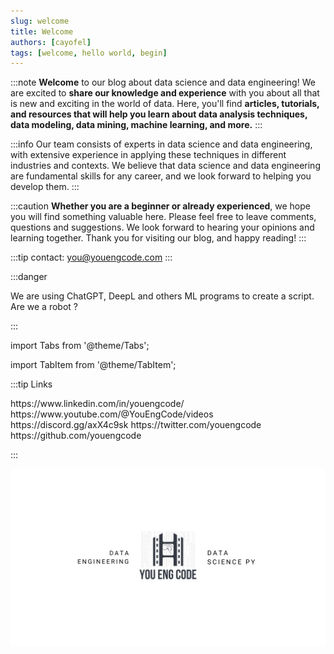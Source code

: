 ```yaml
---
slug: welcome
title: Welcome
authors: [cayofel]
tags: [welcome, hello world, begin]
---
```

:::note
**Welcome** to our blog about data science and data engineering! We are excited to **share our knowledge and experience** with you about all that is new and exciting in the world of data. Here, you'll find **articles, tutorials, and resources that will help you learn about data analysis techniques, data modeling, data mining, machine learning, and more.**
:::

:::info
Our team consists of experts in data science and data engineering, with extensive experience in applying these techniques in different industries and contexts. We believe that data science and data engineering are fundamental skills for any career, and we look forward to helping you develop them.
:::

:::caution
**Whether you are a beginner or already experienced**, we hope you will find something valuable here. Please feel free to leave comments, questions and suggestions. We look forward to hearing your opinions and learning together. Thank you for visiting our blog, and happy reading!
:::

:::tip
contact: you@youengcode.com
:::

:::danger

We are using ChatGPT, DeepL and others ML programs to create a script.
Are we a robot ?

:::

import Tabs from '@theme/Tabs';

import TabItem from '@theme/TabItem';

:::tip Links

<Tabs>
  <TabItem value="LinkedIn" label="LinkedIn">https://www.linkedin.com/in/youengcode/</TabItem>
  <TabItem value="Youtube" label="Youtube">https://www.youtube.com/@YouEngCode/videos</TabItem>
  <TabItem value="Discord" label="Discord">https://discord.gg/axX4c9sk</TabItem>
  <TabItem value="Twitter" label="Twitter">https://twitter.com/youengcode</TabItem>
  <TabItem value="GitHub" label="GitHub">https://github.com/youengcode</TabItem>
</Tabs>

:::


![Docusaurus Plushie](./Banner_YouEngCode.png)

